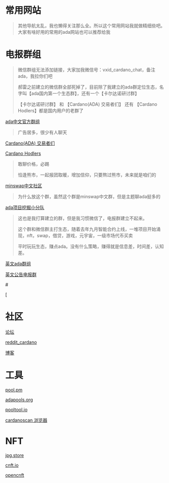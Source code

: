 # 常用网站

> 其他导航太乱，我也懒得关注那么全。所以这个常用网站我就做精细些吧。大家有啥好用的常用的ada网站也可以推荐给我

# 电报群组

> 微信群组无法添加链接，大家加我微信号：vxid_cardano_chat，备注ada，我拉你们吧
>
> 郝雷之前建立的微信群全部死掉了，目前除了我建立的ada群定位生态，名字叫【ada国内第一个生态群】，还有一个【卡尔达诺研讨群】
>
> 【卡尔达诺研讨群】  和 【Cardano(ADA) 交易者们】 还有 【Cardano Hodlers】都是国内用户的老群了

[ada中文官方群组](https://t.me/CardanoChinaOfficial)

> 广告居多，很少有人聊天

[Cardano(ADA) 交易者们](https://t.me/CardanoTraders)

[Cardano Hodlers](https://t.me/CardanoHodlers)

> 敢聊价格，必踢
>
> 恰逢熊市，一起报团取暖，增加信仰，只要熬过熊市，未来就是咱们的

<!--[饺子群](https://t.me/DayDayAda)-->

[minswap中文社区](https://t.me/+xEU__N0nJH4yMTU1)

> 为什么放这个群，虽然这个群是minswap中文群，但是主题聊ada挺多的

[ada项目挖掘小分队](https://t.me/cardanoCN)

> 这也是我打算建立的群，但是我习惯微信了，电报群建立不起来。
>
> 这个群和微信群主打生态，随着去年九月智能合约上线，一堆项目开始涌现，nft，swap，借贷，游戏，元宇宙，一级市场代币买卖
>
> 平时玩玩生态，赚点ada。没有什么策略，赚得就是信息差，时间差，认知差。

[英文ada群组](https://t.me/Cardano)

[英文公告电报群](https://t.me/CardanoAnnouncements)

#<!--视频-->

<!--[饺子B站](https://space.bilibili.com/1197891531?spm_id_from=333.788.b_765f7570696e666f.1)-->

> <!--b站很多视频无法上传，国内宣传虚拟货币太严格了，大家还是转战油管吧-->

<!--[饺子youtube](https://www.youtube.com/c/BullishDumpling%E9%A5%BA%E5%AD%90)-->

> <!--职业玩家-->

<!--[cardano（ada）生态介绍](https://www.youtube.com/channel/UCAfHoyK5b8RoQt9ipN0j4YA/videos)-->

> <!--我的，哈哈，不常更新-->

<!--[鰯巫骑士](https://www.youtube.com/channel/UCw6MUzxa6jvgI8yN1PnxQEA)-->

> <!--guagua哥，不咋更新了-->

[<!--币圈韭菜周报](https://www.youtube.com/user/MrSamsam1974)-->

> <!--这个up主其实也是一个ada粉，视频都是主打ada的，但是推荐的项目一言难尽-->
>
> <!--很多网站介绍项目的信息都是很差的，这位up主 主要是阅读之后 念一些主要的项目和ada动态信息-->
>
> <!--但是毕竟主打ada，所以也做一个推荐吧，中文ada 视频只要饺子在认真做-->

# 社区

[论坛](https://forum.cardano.org/)

[reddit_cardano](https://www.reddit.com/r/cardano/)

[博客](https://iohk.io/en/blog/posts/page-1/)

# 工具

[pool.pm](https://pool.pm/)

[adapools.org](https://adapools.org/)

[pooltool.io](https://pooltool.io/)

[cardanoscan 浏览器](https://cardanoscan.io/)

# NFT

[jpg.store](https://www.jpg.store/)

[cnft.io](https://cnft.io/)

[opencnft](https://opencnft.io/)

# <!--权益池-->

> <!--国人权益池-->
>
> <!--不锁仓，收益年化4%-5%之间-->

<!--[fika](https://pool.pm/f423b19715cca49029ed13ff02a110b63de7d96ad7a0536dc5887a41)-->

> <!--饺子的池子-->

<!--[baidu](https://pool.pm/c1f5cfd4330339e90ba83a64d269a81cf415d7adab36403e27b910f7)-->

> <!--我的池子，质押我的池子，手把手带你玩生态-->
>
> <!--备注：初建三个月，早期质押量小，导致不出块收益低，但是现在175万，收益已经正常了，当前四个纪元收益都是4%以上-->

<!--[996](https://pool.pm/ae3bc5a76ac9e46678ab650a81cc6491a074a9d970b5a7703a2d0c8e)-->

> <!--guagua哥的池子-->

